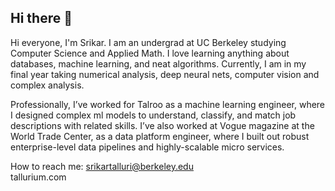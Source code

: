 ## Hi there 👋

Hi everyone, I'm Srikar. I am an undergrad at UC Berkeley studying Computer Science and Applied Math. I love learning anything about databases, machine learning, and neat algorithms. Currently, I am in my final year taking numerical analysis, deep neural nets, computer vision and complex analysis.

Professionally, I’ve worked for Talroo as a machine learning engineer, where I designed complex ml models to understand, classify, and match job descriptions with related skills. I’ve also worked at Vogue magazine at the World Trade Center, as a data platform engineer, where I built out robust enterprise-level data pipelines and highly-scalable micro services.

How to reach me:
srikartalluri@berkeley.edu \
tallurium.com

<!--
**srikartalluri/srikartalluri** is a ✨ _special_ ✨ repository because its `README.md` (this file) appears on your GitHub profile.

Here are some ideas to get you started:

- 🔭 I’m currently working on ...
- 🌱 I’m currently learning ...
- 👯 I’m looking to collaborate on ...
- 🤔 I’m looking for help with ...
- 💬 Ask me about ...
- 📫 How to reach me: ...
- 😄 Pronouns: ...
- ⚡ Fun fact: ...
-->

